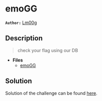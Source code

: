 # emoGG

**`Author:`** [Lm00g]()

## Description

> check your flag using our DB  






- **Files** 
 	- [emoGG](./challenge/emoGG)  





## Solution
Solution of the challenge can be found [here](solution/).
